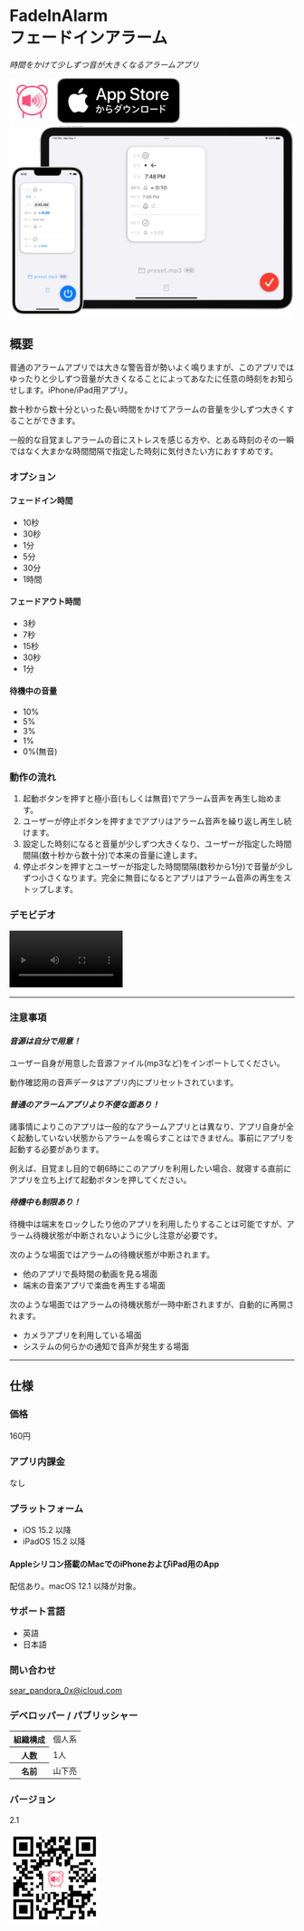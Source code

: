 FadeInAlarm<br>フェードインアラーム
===============================
_時間をかけて少しずつ音が大きくなるアラームアプリ_

<img src="icon.png" width="80">

<a href="https://apps.apple.com/app/id1465336070" target="blank">
  <img src="appstore_badge.svg">
</a>

<img src="top1200w.png" width="600">

概要
-----------------------
普通のアラームアプリでは大きな警告音が勢いよく鳴りますが、このアプリではゆったりと少しずつ音量が大きくなることによってあなたに任意の時刻をお知らせします。iPhone/iPad用アプリ。

数十秒から数十分といった長い時間をかけてアラームの音量を少しずつ大きくすることができます。

一般的な目覚ましアラームの音にストレスを感じる方や、とある時刻のその一瞬ではなく大まかな時間間隔で指定した時刻に気付きたい方におすすめです。

### オプション
#### フェードイン時間
- 10秒
- 30秒
- 1分
- 5分
- 30分
- 1時間

#### フェードアウト時間
- 3秒
- 7秒
- 15秒
- 30秒
- 1分

#### 待機中の音量
- 10%
- 5%
- 3%
- 1%
- 0%(無音)

### 動作の流れ
1. 起動ボタンを押すと極小音(もしくは無音)でアラーム音声を再生し始めます。
2. ユーザーが停止ボタンを押すまでアプリはアラーム音声を繰り返し再生し続けます。
3. 設定した時刻になると音量が少しずつ大きくなり、ユーザーが指定した時間間隔(数十秒から数十分)で本来の音量に達します。
4. 停止ボタンを押すとユーザーが指定した時間間隔(数秒から1分)で音量が少しずつ小さくなります。完全に無音になるとアプリはアラーム音声の再生をストップします。

<h3 class="except_printing">デモビデオ</h3>
<video controls width="200" src="preview.mp4">
      Sorry, your browser doesn't support embedded videos.
</video>

* * *

### 注意事項
#### _音源は自分で用意！_
ユーザー自身が用意した音源ファイル(mp3など)をインポートしてください。

動作確認用の音声データはアプリ内にプリセットされています。

#### _普通のアラームアプリより不便な面あり！_
諸事情によりこのアプリは一般的なアラームアプリとは異なり、アプリ自身が全く起動していない状態からアラームを鳴らすことはできません。事前にアプリを起動する必要があります。

例えば、目覚まし目的で朝6時にこのアプリを利用したい場合、就寝する直前にアプリを立ち上げて起動ボタンを押してください。

#### _待機中も制限あり！_
待機中は端末をロックしたり他のアプリを利用したりすることは可能ですが、アラーム待機状態が中断されないように少し注意が必要です。

次のような場面ではアラームの待機状態が中断されます。
- 他のアプリで長時間の動画を見る場面
- 端末の音楽アプリで楽曲を再生する場面

次のような場面ではアラームの待機状態が一時中断されますが、自動的に再開されます。
- カメラアプリを利用している場面
- システムの何らかの通知で音声が発生する場面

* * *

仕様
-------
### 価格
160円

### アプリ内課金
なし

### プラットフォーム
- iOS 15.2 以降
- iPadOS 15.2 以降

#### Appleシリコン搭載のMacでのiPhoneおよびiPad用のApp
配信あり。macOS 12.1 以降が対象。

### サポート言語
- 英語
- 日本語

### 問い合わせ
sear_pandora_0x@icloud.com

### デベロッパー / パブリッシャー
<table>
<tr>
<th>組織構成</th>
<td>個人系</td>
</tr>
<tr>
<th>人数</th>
<td>1人</td>
</tr>
<tr>
<th>名前</th>
<td>山下亮</td>
</tr>
</table>

### バージョン
2.1

<a href="https://apps.apple.com/app/id1465336070" target="blank">
  <img src="qr-code.jpg" width="160">
</a>

